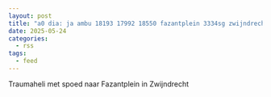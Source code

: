 ```yaml
---
layout: post
title: "a0 dia: ja ambu 18193 17992 18550 fazantplein 3334sg zwijndrecht zwijnd bon 76533"
date: 2025-05-24
categories: 
  - rss
tags: 
  - feed
---
```


Traumaheli met spoed naar Fazantplein in Zwijndrecht
